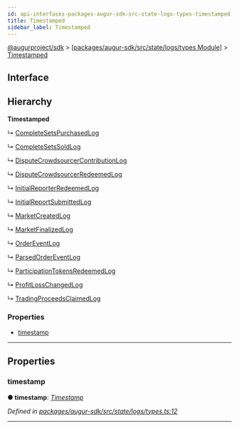 ```yaml
---
id: api-interfaces-packages-augur-sdk-src-state-logs-types-timestamped
title: Timestamped
sidebar_label: Timestamped
---
```


[@augurproject/sdk](api-readme.md) > [[packages/augur-sdk/src/state/logs/types Module]](api-modules-packages-augur-sdk-src-state-logs-types-module.md) > [Timestamped](api-interfaces-packages-augur-sdk-src-state-logs-types-timestamped.md)

## Interface

## Hierarchy

**Timestamped**

↳  [CompleteSetsPurchasedLog](api-interfaces-packages-augur-sdk-src-state-logs-types-completesetspurchasedlog.md)

↳  [CompleteSetsSoldLog](api-interfaces-packages-augur-sdk-src-state-logs-types-completesetssoldlog.md)

↳  [DisputeCrowdsourcerContributionLog](api-interfaces-packages-augur-sdk-src-state-logs-types-disputecrowdsourcercontributionlog.md)

↳  [DisputeCrowdsourcerRedeemedLog](api-interfaces-packages-augur-sdk-src-state-logs-types-disputecrowdsourcerredeemedlog.md)

↳  [InitialReporterRedeemedLog](api-interfaces-packages-augur-sdk-src-state-logs-types-initialreporterredeemedlog.md)

↳  [InitialReportSubmittedLog](api-interfaces-packages-augur-sdk-src-state-logs-types-initialreportsubmittedlog.md)

↳  [MarketCreatedLog](api-interfaces-packages-augur-sdk-src-state-logs-types-marketcreatedlog.md)

↳  [MarketFinalizedLog](api-interfaces-packages-augur-sdk-src-state-logs-types-marketfinalizedlog.md)

↳  [OrderEventLog](api-interfaces-packages-augur-sdk-src-state-logs-types-ordereventlog.md)

↳  [ParsedOrderEventLog](api-interfaces-packages-augur-sdk-src-state-logs-types-parsedordereventlog.md)

↳  [ParticipationTokensRedeemedLog](api-interfaces-packages-augur-sdk-src-state-logs-types-participationtokensredeemedlog.md)

↳  [ProfitLossChangedLog](api-interfaces-packages-augur-sdk-src-state-logs-types-profitlosschangedlog.md)

↳  [TradingProceedsClaimedLog](api-interfaces-packages-augur-sdk-src-state-logs-types-tradingproceedsclaimedlog.md)

### Properties

* [timestamp](api-interfaces-packages-augur-sdk-src-state-logs-types-timestamped.md#timestamp)

---

## Properties

<a id="timestamp"></a>

###  timestamp

**● timestamp**: *[Timestamp](api-modules-packages-augur-sdk-src-state-logs-types-module.md#timestamp)*

*Defined in [packages/augur-sdk/src/state/logs/types.ts:12](https://github.com/AugurProject/augur/blob/bae2172ca0/packages/augur-sdk/src/state/logs/types.ts#L12)*

___

